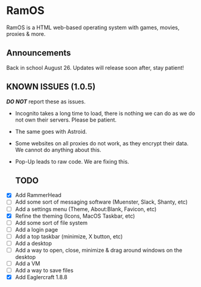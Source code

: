 # RamOS
RamOS is a HTML web-based operating system with games, movies, proxies & more.

## Announcements
Back in school August 26. Updates will release soon after, stay patient!
## KNOWN ISSUES (1.0.5)
**_DO NOT_** report these as issues.
- Incognito takes a long time to load, there is nothing we can do as we do not own their servers. Please be patient.
- The same goes with Astroid.
- Some websites on all proxies do not work, as they encrypt their data. We cannot do anything about this.
- Pop-Up leads to raw code. We are fixing this.

  ## TODO
- [x] Add RammerHead
- [ ] Add some sort of messaging software (Muenster, Slack, Shanty, etc)
- [ ] Add a settings menu (Theme, About:Blank, Favicon, etc)
- [x] Refine the theming (Icons, MacOS Taskbar, etc)
- [ ] Add some sort of file system
- [ ] Add a login page
- [ ] Add a top taskbar (minimize, X button, etc)
- [ ] Add a desktop
- [ ] Add a way to open, close, minimize & drag around windows on the desktop
- [ ] Add a VM
- [ ] Add a way to save files
- [x] Add Eaglercraft 1.8.8
